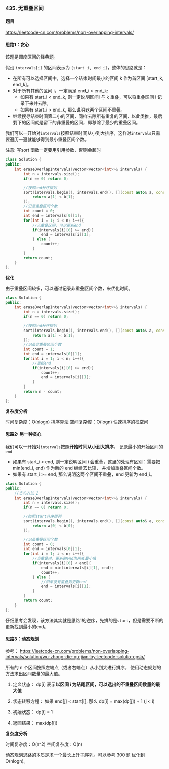 ### 435. 无重叠区间

#### 题目

https://leetcode-cn.com/problems/non-overlapping-intervals/

#### 思路1：贪心

该题是调度区间的经典题。

假设 `intervals[i]` 的区间表示为 `[start_i, end_i]`，整体的思路就是：

- 在所有可以选择区间中，选择一个结束时间最小的区间 k 作为首区间 [start_k, end_k]。
- 对于所有其他的区间 i，一定满足 end_i > end_k:
   - 如果有 start_i < end_k, 则一定说明区间i 与 k 重叠，可以将重叠区间 i 记录下来并去除。
   - 如果有 start_i > end_k, 那么说明这两个区间不重叠。
- 继续搜寻结束时间第二小的区间，同样去除所有重复的区间，以此类推，最后剩下的区间就是留下的非重叠的区间，即移除了最少的重叠区间。

我们可以一开始对`intervals`按照结束时间从小到大排序，这样对`intervals`只需要遍历一遍就能够得到最小重叠区间个数。

注意: 写sort 函数一定要用引用参数，否则会超时

```cpp
class Solution {
public:
    int eraseOverlapIntervals(vector<vector<int>>& intervals) {
        int n = intervals.size();
        if(n == 0) return 0;

        //按照end升序排列
        sort(intervals.begin(), intervals.end(), [](const auto& a, const auto& b){
            return a[1] < b[1];
        });
        //记录重叠区间个数
        int count = 0; 
        int end = intervals[0][1];
        for(int i = 1; i < n; i++){
            //无重叠区间，可以更新end
            if(intervals[i][0] >= end){
                end = intervals[i][1];
            } else {
                count++;
            }
        }
        return count;
    }
};
```


**优化**

由于重叠区间较多，可以通过记录非重叠区间个数，来优化时间。

```cpp
class Solution {
public:
    int eraseOverlapIntervals(vector<vector<int>>& intervals) {
        int n = intervals.size();
        if(n == 0) return 0;

        //按照end升序排列
        sort(intervals.begin(), intervals.end(), [](const auto& a, const auto& b){
            return a[1] < b[1];
        });
        //记录非重叠区间个数
        int count = 1; 
        int end = intervals[0][1];
        for(int i = 1; i < n; i++){
            //更新end
            if(intervals[i][0] >= end){
                count++;
                end = intervals[i][1];
            }
        }
        return n - count;
    }
};
```

**复杂度分析**

时间复杂度：O(nlogn) 排序算法
空间复杂度：O(logn) 快速排序的栈空间

#### 思路2: 另一种贪心

我们可以一开始对`intervals`按照**开始时间从小到大排序**， 记录最小的开始区间的`end`

- 如果有 start_i < end, 则一定说明区间 i 会重叠，这里的处理有区别：需要把 min(end_i, end) 作为新的 end 继续去比较， 并增加重叠区间个数。
- 如果有 start_i >= end, 那么说明这两个区间不重叠，end 更新为 end_i。 

```cpp
class Solution {
public:
    //贪心方法 2
    int eraseOverlapIntervals(vector<vector<int>>& intervals) {
        int n = intervals.size();
        if(n == 0) return 0;

        //按照start升序排列
        sort(intervals.begin(), intervals.end(), [](const auto& a, const auto& b){
            return a[0] < b[0];
        });

        //记录重叠区间个数
        int count = 0; 
        int end = intervals[0][1];
        for(int i = 1; i < n; i++){
            //当重叠时，更新的end为两者最小值
            if(intervals[i][0] < end){
                end = min(intervals[i][1], end);
                count++;
            } else {
                //如果没有重叠则更新end
                end = intervals[i][1];
            }
        }
        return count;
    }
};
```

仔细思考会发现，该方法其实就是思路1的逆序，先排的是`start`，但是需要不断的更新找到最小的end。


#### 思路3：动态规划

参考：
https://leetcode-cn.com/problems/non-overlapping-intervals/solution/wu-zhong-die-qu-jian-by-leetcode-solutio-cpsb/


所有的 n 个区间按照左端点（或者右端点）从小到大进行排序， 使用动态规划的方法求出区间数量的最大值。

1. 定义状态： dp[i] 表示**以区间 i 为结尾区间，可以选出的不重叠区间数量的最大值**

2. 状态转移方程： 如果 end[j] < start[i], 那么 dp[i] = max(dp[j]) + 1 (j < i)

3. 初始状态： dp[i] = 1 

4. 返回结果： max(dp[i])

**复杂度分析**

时间复杂度：O(n^2) 
空间复杂度：O(n) 

动态规划思路的本质是求一个最长上升子序列。可以参考 300 题 优化到 O(nlogn)。


